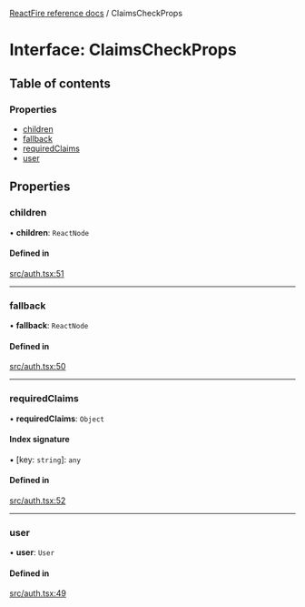 [ReactFire reference docs](../README.md) / ClaimsCheckProps

# Interface: ClaimsCheckProps

## Table of contents

### Properties

- [children](ClaimsCheckProps.md#children)
- [fallback](ClaimsCheckProps.md#fallback)
- [requiredClaims](ClaimsCheckProps.md#requiredclaims)
- [user](ClaimsCheckProps.md#user)

## Properties

### children

• **children**: `ReactNode`

#### Defined in

[src/auth.tsx:51](https://github.com/HCSTechnologies/reactfire/blob/main/src/auth.tsx#L51)

___

### fallback

• **fallback**: `ReactNode`

#### Defined in

[src/auth.tsx:50](https://github.com/HCSTechnologies/reactfire/blob/main/src/auth.tsx#L50)

___

### requiredClaims

• **requiredClaims**: `Object`

#### Index signature

▪ [key: `string`]: `any`

#### Defined in

[src/auth.tsx:52](https://github.com/HCSTechnologies/reactfire/blob/main/src/auth.tsx#L52)

___

### user

• **user**: `User`

#### Defined in

[src/auth.tsx:49](https://github.com/HCSTechnologies/reactfire/blob/main/src/auth.tsx#L49)
